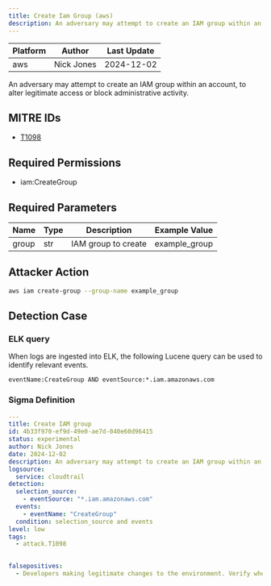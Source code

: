 ```yaml
---
title: Create Iam Group (aws)
description: An adversary may attempt to create an IAM group within an account, to alter legitimate access or block administrative activity. 
---
```


| Platform               | Author               | Last Update                 |
| ---------------------- | -------------------- | --------------------------- |
| aws | Nick Jones | 2024-12-02 |

An adversary may attempt to create an IAM group within an account, to alter legitimate access or block administrative activity.

## MITRE IDs

* [T1098](https://attack.mitre.org/techniques/T1098/)

## Required Permissions

* iam:CreateGroup

## Required Parameters

| Name       | Type                  | Description                  | Example Value          |
| ---------- | --------------------- | ---------------------------- | ---------------------- |
| group | str | IAM group to create | example_group |

## Attacker Action

```bash
aws iam create-group --group-name example_group
```

## Detection Case

### ELK query

When logs are ingested into ELK, the following Lucene query can be used to identify relevant events.

```
eventName:CreateGroup AND eventSource:*.iam.amazonaws.com  
```

### Sigma Definition

```yaml
---
title: Create IAM group
id: 4b33f970-ef9d-49e0-ae7d-040e60d96415
status: experimental
author: Nick Jones
date: 2024-12-02
description: An adversary may attempt to create an IAM group within an account, to alter legitimate access or block administrative activity.
logsource:
  service: cloudtrail
detection:
  selection_source:
    - eventSource: "*.iam.amazonaws.com"
  events:
    - eventName: "CreateGroup"
  condition: selection_source and events
level: low
tags:
  - attack.T1098
  

falsepositives:
  - Developers making legitimate changes to the environment. Verify whether the user identity, user agent, and/or hostname should be making changes in your environment.
```